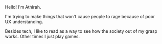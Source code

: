 Hello! I'm Athirah. 

I'm trying to make things that won't cause people to rage because of poor UX understanding. 

Besides tech, I like to read as a way to see how the society out of my grasp works. Other times I just play games.
